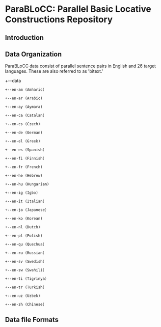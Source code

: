 # ParaBLoCC: Parallel Basic Locative Constructions Repository

## Introduction

## Data Organization
ParaBLoCC data consist of parallel sentence pairs in English and 26 target languages. These are also referred to as 'bitext.'  

+--data

	+--en-am (Amharic)

	+--en-ar (Arabic)

	+--en-ay (Aymara)

	+--en-ca (Catalan)

	+--en-cs (Czech)

	+--en-de (German)

	+--en-el (Greek)

	+--en-es (Spanish)

	+--en-fi (Finnish)

	+--en-fr (French)

	+--en-he (Hebrew)

	+--en-hu (Hungarian)

	+--en-ig (Igbo)

	+--en-it (Italian)

	+--en-ja (Japanese)

	+--en-ko (Korean)

	+--en-nl (Dutch)

	+--en-pl (Polish)

	+--en-qu (Quechua)

	+--en-ru (Russian)

	+--en-sv (Swedish)

	+--en-sw (Swahili)

	+--en-ti (Tigrinya)

	+--en-tr (Turkish)

	+--en-uz (Uzbek)

	+--en-zh (Chinese)

## Data file Formats
